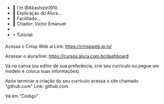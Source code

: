 - 👋 I'm @Akashizin1910
- 👀 Explicação do Alura...
- 🌱 Facilitado...
- 💞️ Criador: Victor Emanuel
- 
- ⚡ Tutorial:


Acessa o Cmsp Web aí
Link: https://cmspweb.ip.tv/

Acessar o alura/link:
https://cursos.alura.com.br/dashboard


Vá no canva (ou editor de sua preferência, crie seu currículo ou pegue um modelo e coloca suas informações)

Após terminar a criação do seu currículo acessa o site chamado
"github.com"
Link: github.com

Vá em "Código" 
